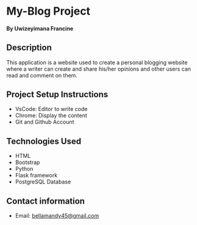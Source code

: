 # My-Blog Project
#### By **Uwizeyimana Francine**
## Description
This application is a website used to create a personal blogging website where a writer can create and share his/her opinions and other users can read and comment on them. 
## Project Setup Instructions
* VsCode: Editor to write code
* Chrome: Display the content
* Git and Github Account
## Technologies Used
* HTML
* Bootstrap
* Python
* Flask framework
* PostgreSQL Database
## Contact information
* Email: bellamandy45@gmail.com